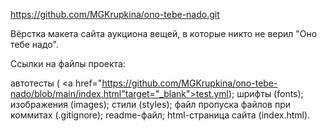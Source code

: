 https://github.com/MGKrupkina/ono-tebe-nado.git

Вёрстка макета сайта аукциона вещей, в которые никто не верил "Оно тебе надо".

Ссылки на файлы проекта:

автотесты (<span class ="sb17_b"> <a href="https://github.com/MGKrupkina/ono-tebe-nado/blob/main/index.html"target="_blank">test.yml</a></span>);
шрифты (fonts);
изображения (images);
стили (styles);
файл пропуска файлов при коммитах (.gitignore);
readme-файл;
html-страница сайта (index.html).
